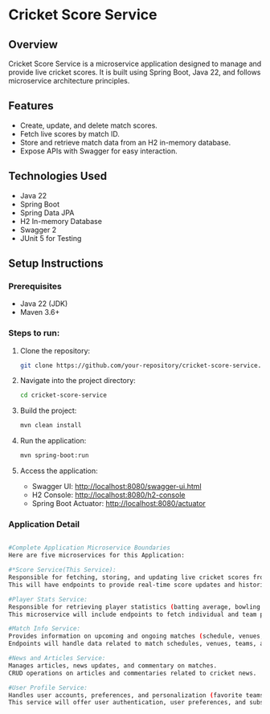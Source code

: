 # Cricket Score Service

## Overview
Cricket Score Service is a microservice application designed to manage and provide live cricket scores. It is built using Spring Boot, Java 22, and follows microservice architecture principles.

## Features
- Create, update, and delete match scores.
- Fetch live scores by match ID.
- Store and retrieve match data from an H2 in-memory database.
- Expose APIs with Swagger for easy interaction.

## Technologies Used
- Java 22
- Spring Boot
- Spring Data JPA
- H2 In-memory Database
- Swagger 2
- JUnit 5 for Testing

## Setup Instructions

### Prerequisites
- Java 22 (JDK)
- Maven 3.6+

### Steps to run:
1. Clone the repository:
    ```bash
    git clone https://github.com/your-repository/cricket-score-service.git
    ```
2. Navigate into the project directory:
    ```bash
    cd cricket-score-service
    ```
3. Build the project:
    ```bash
    mvn clean install
    ```
4. Run the application:
    ```bash
    mvn spring-boot:run
    ```

5. Access the application:
   - Swagger UI: [http://localhost:8080/swagger-ui.html](http://localhost:8080/swagger-ui.html)
   - H2 Console: [http://localhost:8080/h2-console](http://localhost:8080/h2-console)
   - Spring Boot Actuator: [http://localhost:8080/actuator](http://localhost:8080/actuator)

### Application Detail
```bash

#Complete Application Microservice Boundaries
Here are five microservices for this Application:

#*Score Service(This Service):
Responsible for fetching, storing, and updating live cricket scores from various matches.
This will have endpoints to provide real-time score updates and historical score data.

#Player Stats Service:
Responsible for retrieving player statistics (batting average, bowling figures, etc.).
This microservice will include endpoints to fetch individual and team player data.

#Match Info Service:
Provides information on upcoming and ongoing matches (schedule, venues, teams, etc.).
Endpoints will handle data related to match schedules, venues, teams, and their lineups.

#News and Articles Service:
Manages articles, news updates, and commentary on matches.
CRUD operations on articles and commentaries related to cricket news.

#User Profile Service:
Handles user accounts, preferences, and personalization (favorite teams, match alerts).
This service will offer user authentication, user preferences, and subscriptions
